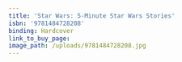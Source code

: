 ```yaml
---
title: 'Star Wars: 5-Minute Star Wars Stories'
isbn: '9781484728208'
binding: Hardcover
link_to_buy_page:
image_path: /uploads/9781484728208.jpg
---
```


